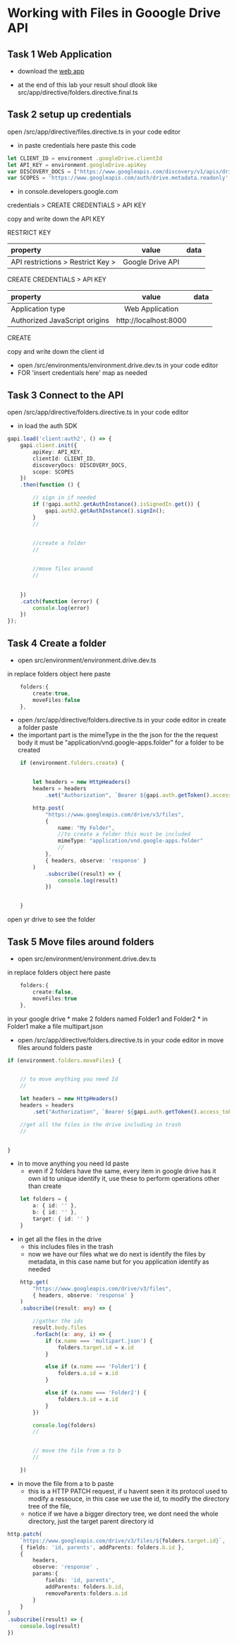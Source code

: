 # Working with Files in Gooogle Drive API

## Task 1 Web Application 

* download the [web app](https://github.com/codequickie123/AngularDriveApp)

* at the end of this lab your result shoul dlook like src/app/directive/folders.directive.final.ts

## Task 2 setup up credentials

open /src/app/directive/files.directive.ts in your code editor
* in paste credentials here paste this code
```ts
let CLIENT_ID = environment .googleDrive.clientId
let API_KEY = environment.googleDrive.apiKey
var DISCOVERY_DOCS = ["https://www.googleapis.com/discovery/v1/apis/drive/v3/rest"];
var SCOPES = 'https://www.googleapis.com/auth/drive.metadata.readonly';
```

* in console.developers.google.com

credentials > CREATE CREDENTIALS > API KEY

copy and write down the API KEY

RESTRICT KEY 

|property|value|data|
|:------|:------:|------:|
|API restrictions > Restrict Key > |Google Drive API||

CREATE CREDENTIALS > API KEY

|property|value|data|
|:------|:------:|------:|
|Application type|Web Application||
|Authorized JavaScript origins|http://localhost:8000||

CREATE


copy and write down the client id 


* open /src/environments/environment.drive.dev.ts in your code editor
* FOR 'insert credentials here' map as needed


## Task 3 Connect to the API

open /src/app/directive/folders.directive.ts in your code editor
* in load the auth SDK
```ts
gapi.load('client:auth2', () => {
    gapi.client.init({
        apiKey: API_KEY,
        clientId: CLIENT_ID,
        discoveryDocs: DISCOVERY_DOCS,
        scope: SCOPES
    })
    .then(function () {

        // sign in if needed
        if (!gapi.auth2.getAuthInstance().isSignedIn.get()) {
            gapi.auth2.getAuthInstance().signIn();
        }
        //
    

        //create a folder
        //


        //move files around
        //	
        

    })
    .catch(function (error) {
        console.log(error)
    })
});
```


## Task 4 Create a folder

* open src/environment/environment.drive.dev.ts 

in replace folders object here paste
```ts
	folders:{
		create:true,
		moveFiles:false
	},
```

* open /src/app/directive/folders.directive.ts in your code editor
in create a folder paste
* the important part is the mimeType in the the json for the the request body 
    it must be  "application/vnd.google-apps.folder" for a folder to be created
```ts
    if (environment.folders.create) {


        let headers = new HttpHeaders()
        headers = headers
            .set("Authorization", `Bearer ${gapi.auth.getToken().access_token}`)

        http.post(
            "https://www.googleapis.com/drive/v3/files",
            {
                name: "My Folder",
                //to create a folder this must be included
                mimeType: "application/vnd.google-apps.folder"
                //
            },
            { headers, observe: 'response' }
        )
            .subscribe((result) => {
                console.log(result)
            })


    }
```

open yr drive to see the folder

## Task 5 Move files around folders

* open src/environment/environment.drive.dev.ts 

in replace folders object here paste
```ts
	folders:{
		create:false,
		moveFiles:true
	},
```


in your google drive
    * make 2 folders named Folder1 and Folder2
    * in Folder1 make a file multipart.json 

* open /src/app/directive/folders.directive.ts in your code editor
in move files around folders paste
```ts
if (environment.folders.moveFiles) {


    // to move anything you need Id
    //

    let headers = new HttpHeaders()
    headers = headers
        .set("Authorization", `Bearer ${gapi.auth.getToken().access_token}`)

    //get all the files in the drive including in trash
    //


}
```

* in to move anything you need Id paste
    * even if 2 folders have the same, every item in google drive has it own id to unique identify it, use these to perform operations other than create
```ts
    let folders = {
        a: { id: '' },
        b: { id: '' },
        target: { id: '' }
    }
```

* in get all the files in the drive
    * this includes files in the trash 
    * now we have our files what we do next is identify the files by metadata, in this case name
    but for you application identify as needed
```ts
    http.get(
        "https://www.googleapis.com/drive/v3/files",
        { headers, observe: 'response' }
    )
    .subscribe((result: any) => {

        //gather the ids
        result.body.files
        .forEach((x: any, i) => {
            if (x.name === 'multipart.json') {
                folders.target.id = x.id
            }

            else if (x.name === 'Folder1') {
                folders.a.id = x.id
            }

            else if (x.name === 'Folder2') {
                folders.b.id = x.id
            }
        })

        console.log(folders)        
        //


        // move the file from a to b
        //

    })
```

* in move the file from a to b paste
    * this is a HTTP PATCH request, if u havent seen it its protocol used to modify a ressouce, in this case we use the id, to modify the directory tree of the file, 
    * notice if we have a bigger directory tree, we dont need the whole directory, just the target parent directory id
```ts
http.patch(
    `https://www.googleapis.com/drive/v3/files/${folders.target.id}`,
    { fields: 'id, parents', addParents: folders.b.id },
    {
        headers,
        observe: 'response' ,
        params:{
            fields: 'id, parents',
            addParents: folders.b.id,
            removeParents:folders.a.id
        }
    }
)
.subscribe((result) => {
    console.log(result)
})
```



